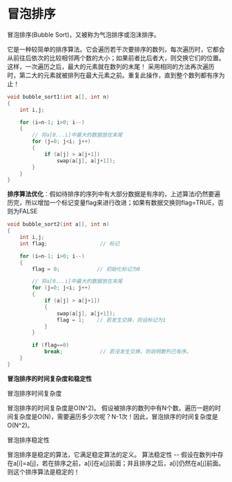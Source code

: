 # 冒泡排序

冒泡排序(Bubble Sort)，又被称为气泡排序或泡沫排序。

它是一种较简单的排序算法。它会遍历若干次要排序的数列，每次遍历时，它都会从前往后依次的比较相邻两个数的大小；如果前者比后者大，则交换它们的位置。这样，一次遍历之后，最大的元素就在数列的末尾！ 采用相同的方法再次遍历时，第二大的元素就被排列在最大元素之前。重复此操作，直到整个数列都有序为止！

```cpp
void bubble_sort1(int a[], int n)
{
    int i,j;

    for (i=n-1; i>0; i--)
    {
        // 将a[0...i]中最大的数据放在末尾
        for (j=0; j<i; j++)
        {
            if (a[j] > a[j+1])
                swap(a[j], a[j+1]);
        }
    }
}
```
**排序算法优化**：假如待排序的序列中有大部分数据是有序的，上述算法i仍然要遍历完，所以增加一个标记变量flag来进行改进；如果有数据交换则flag=TRUE，否则为FALSE

```cpp
void bubble_sort2(int a[], int n)
{
    int i,j;
    int flag;                 // 标记

    for (i=n-1; i>0; i--)
    {
        flag = 0;            // 初始化标记为0

        // 将a[0...i]中最大的数据放在末尾
        for (j=0; j<i; j++)
        {
            if (a[j] > a[j+1])
            {
                swap(a[j], a[j+1]);
                flag = 1;    // 若发生交换，则设标记为1
            }
        }

        if (flag==0)
            break;            // 若没发生交换，则说明数列已有序。
    }
}
```
**冒泡排序的时间复杂度和稳定性**

冒泡排序时间复杂度

冒泡排序的时间复杂度是O(N^2)。
假设被排序的数列中有N个数。遍历一趟的时间复杂度是O(N)，需要遍历多少次呢？N-1次！因此，冒泡排序的时间复杂度是O(N^2)。

 

冒泡排序稳定性

冒泡排序是稳定的算法，它满足稳定算法的定义。
算法稳定性 -- 假设在数列中存在a[i]=a[j]，若在排序之前，a[i]在a[j]前面；并且排序之后，a[i]仍然在a[j]前面。则这个排序算法是稳定的！







